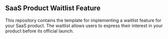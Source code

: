 ## SaaS Product Waitlist Feature
This repository contains the template for implementing a waitlist feature for your SaaS product. The waitlist allows users to express their interest in your product before its official launch. 